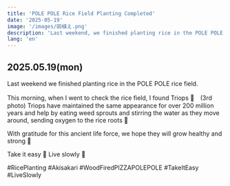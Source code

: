 ```yaml
---
title: 'POLE POLE Rice Field Planting Completed'
date: '2025-05-19'
image: '/images/田植え.png'
description: 'Last weekend, we finished planting rice in the POLE POLE rice field. This morning, we discovered Triops in the field - ancient creatures supporting rice growth for over 200 million years.'
lang: 'en'
---
```


## 2025.05.19(mon)

Last weekend
we finished planting rice in the POLE POLE rice field.

This morning, when I went to check the rice field,
I found Triops 👀　(3rd photo)
Triops have maintained the same appearance for over 200 million years
and help by eating weed sprouts and stirring the water as they move around,
sending oxygen to the rice roots 🥺

With gratitude for this ancient life force,
we hope they will grow healthy and strong 🌾

Take it easy 👣
Live slowly 🦕

#RicePlanting #Akisakari #WoodFiredPIZZAPOLEPOLE #TakeItEasy #LiveSlowly
